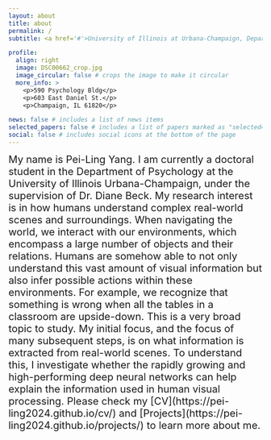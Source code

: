 ```yaml
---
layout: about
title: about
permalink: /
subtitle: <a href='#'>University of Illinois at Urbana-Champaign, Department of Psychology </a>.

profile:
  align: right
  image: DSC00662_crop.jpg
  image_circular: false # crops the image to make it circular
  more_info: >
    <p>590 Psychology Bldg</p> 
    <p>603 East Daniel St.</p>
    <p>Champaign, IL 61820</p>

news: false # includes a list of news items
selected_papers: false # includes a list of papers marked as "selected={true}"
social: false # includes social icons at the bottom of the page
---
```


<span style="font-size:20px">
My name is Pei-Ling Yang. I am currently a doctoral student in the Department of Psychology at the University of Illinois Urbana-Champaign, under the supervision of Dr. Diane Beck.
</span>

<span style="font-size:20px">
My research interest is in how humans understand complex real-world scenes and surroundings. When navigating the world, we interact with our environments, which encompass a large number of objects and their relations. Humans are somehow able to not only understand this vast amount of visual information but also infer possible actions within these environments. For example, we recognize that something is wrong when all the tables in a classroom are upside-down.
</span>

<span style="font-size:20px">
This is a very broad topic to study. My initial focus, and the focus of many subsequent steps, is on what information is extracted from real-world scenes. To understand this, I investigate whether the rapidly growing and high-performing deep neural networks can help explain the information used in human visual processing.
</span>

<span style="font-size:20px">
Please check my [CV](https://pei-ling2024.github.io/cv/) and [Projects](https://pei-ling2024.github.io/projects/) to learn more about me.
</span>
